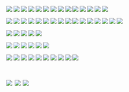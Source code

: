 ![](https://media.discordapp.net/attachments/1188072799303118859/1188072922603073536/one.gif?ex=65993222&is=6586bd22&hm=5c7f90148b664130df2d6154334b3d1663599ad9c45dd3371a386ec63f4741e6&=) ![](https://media.discordapp.net/attachments/1188072799303118859/1188073200219848804/two.gif?ex=65993264&is=6586bd64&hm=4e1852ed631edf8c086a7bc5b82c8df1360349d0cb680ef1c3c3c92ca6e9c814&=) ![](https://media.discordapp.net/attachments/1188072799303118859/1188073373809512508/three.gif?ex=6599328d&is=6586bd8d&hm=dae0491ec775a5918caa2bca5d351b1f11153bc80f421aaea5b5810e57310e72&=) ![](https://graphic.neocities.org/blinki3.gif) ![](https://media.discordapp.net/attachments/1188072799303118859/1188073487202529300/EEK.gif?ex=659932a8&is=6586bda8&hm=883c14eafa6982df7695cd111538bcfe6423705803e354b308cdc834de9e0838&=) ![](https://ugleeblinkie.carrd.co/assets/images/image41.gif?v01485035087951) ![](https://gifcity.carrd.co/assets/images/gallery93/171c273c.gif?v=7421cb56) ![](https://graphic.neocities.org/tumblr_inline_pgju27ApAs1woetw2_500.gif) ![](https://gifcity.carrd.co/assets/images/gallery23/d6d45d61.gif?v=7421cb56) ![](https://gifcity.carrd.co/assets/images/gallery23/5766b117.gif?v=7421cb56) ![](https://gifcity.carrd.co/assets/images/gallery23/37a9f40c.png?v=7421cb56) ![](https://gifcity.carrd.co/assets/images/gallery23/95fa12b0.gif?v=7421cb56) ![](https://gifcity.carrd.co/assets/images/gallery23/e5475b61.gif?v=7421cb56) ![](https://graphic.neocities.org/1e85df26-261e-4caf-a6fb-0eb6cc390443.gif)


![](https://images-wixmp-ed30a86b8c4ca887773594c2.wixmp.com/f/5288aadd-fd59-45a5-925e-1bd7487027a5/des25yg-ec8d36a7-0724-4a3e-a7e4-52a0b135924b.gif?token=eyJ0eXAiOiJKV1QiLCJhbGciOiJIUzI1NiJ9.eyJzdWIiOiJ1cm46YXBwOjdlMGQxODg5ODIyNjQzNzNhNWYwZDQxNWVhMGQyNmUwIiwiaXNzIjoidXJuOmFwcDo3ZTBkMTg4OTgyMjY0MzczYTVmMGQ0MTVlYTBkMjZlMCIsIm9iaiI6W1t7InBhdGgiOiJcL2ZcLzUyODhhYWRkLWZkNTktNDVhNS05MjVlLTFiZDc0ODcwMjdhNVwvZGVzMjV5Zy1lYzhkMzZhNy0wNzI0LTRhM2UtYTdlNC01MmEwYjEzNTkyNGIuZ2lmIn1dXSwiYXVkIjpbInVybjpzZXJ2aWNlOmZpbGUuZG93bmxvYWQiXX0.Oad44JtfW8JA_cFCy1VVB1TJ7KDvnif-7iM9N-BZZQo) ![](https://images-wixmp-ed30a86b8c4ca887773594c2.wixmp.com/f/5288aadd-fd59-45a5-925e-1bd7487027a5/depnwb2-d403467f-d4ce-4f44-91e9-0b8a02d853d5.gif?token=eyJ0eXAiOiJKV1QiLCJhbGciOiJIUzI1NiJ9.eyJzdWIiOiJ1cm46YXBwOjdlMGQxODg5ODIyNjQzNzNhNWYwZDQxNWVhMGQyNmUwIiwiaXNzIjoidXJuOmFwcDo3ZTBkMTg4OTgyMjY0MzczYTVmMGQ0MTVlYTBkMjZlMCIsIm9iaiI6W1t7InBhdGgiOiJcL2ZcLzUyODhhYWRkLWZkNTktNDVhNS05MjVlLTFiZDc0ODcwMjdhNVwvZGVwbndiMi1kNDAzNDY3Zi1kNGNlLTRmNDQtOTFlOS0wYjhhMDJkODUzZDUuZ2lmIn1dXSwiYXVkIjpbInVybjpzZXJ2aWNlOmZpbGUuZG93bmxvYWQiXX0.oKu5pIr3kX2UNrrmgN4Q6gF1s-m3jpevfZ2_AIyvIS0) ![](https://images-wixmp-ed30a86b8c4ca887773594c2.wixmp.com/f/5288aadd-fd59-45a5-925e-1bd7487027a5/depitwv-76976fc3-3f5b-4a0f-a115-1da15534bc20.gif?token=eyJ0eXAiOiJKV1QiLCJhbGciOiJIUzI1NiJ9.eyJzdWIiOiJ1cm46YXBwOjdlMGQxODg5ODIyNjQzNzNhNWYwZDQxNWVhMGQyNmUwIiwiaXNzIjoidXJuOmFwcDo3ZTBkMTg4OTgyMjY0MzczYTVmMGQ0MTVlYTBkMjZlMCIsIm9iaiI6W1t7InBhdGgiOiJcL2ZcLzUyODhhYWRkLWZkNTktNDVhNS05MjVlLTFiZDc0ODcwMjdhNVwvZGVwaXR3di03Njk3NmZjMy0zZjViLTRhMGYtYTExNS0xZGExNTUzNGJjMjAuZ2lmIn1dXSwiYXVkIjpbInVybjpzZXJ2aWNlOmZpbGUuZG93bmxvYWQiXX0.XNSlm6OfS4wg_pCn0o84GhqsghU36HA0wpS6e3SbZRE) ![](https://twigbranch.carrd.co/assets/images/gallery19/ba7c784a.gif?v06786326821951) ![](https://twigbranch.carrd.co/assets/images/gallery14/edcb04ee.gif?v06786326821951) ![](https://ugleeblinkie.carrd.co/assets/images/image25.gif?v01485035087951) ![](https://gifcity.carrd.co/assets/images/gallery14/b39012ed.gif?v=7421cb56) ![](https://gifcity.carrd.co/assets/images/gallery14/94d8a931.gif?v=7421cb56) ![](https://gifcity.carrd.co/assets/images/gallery14/aeef5624.gif?v=7421cb56) ![](https://gifcity.carrd.co/assets/images/gallery14/8a11528e.gif?v=7421cb56) ![](https://gifcity.carrd.co/assets/images/gallery14/a11f2934.gif?v=7421cb56) ![](https://supplies.ju.mp/assets/images/gallery07/10c843ae.gif?v=6a50b904) ![](https://supplies.ju.mp/assets/images/gallery07/dd2b3c5b.gif?v=6a50b904) ![](https://ugleeblinkie.carrd.co/assets/images/image27.gif?v01485035087951) ![](https://ugleeblinkie.carrd.co/assets/images/image09.gif?v01485035087951) ![](https://graphic.neocities.org/9ab9a63e-f58a-4fa3-9c2e-615cf0323adb.gif)

![](https://gifcity.carrd.co/assets/images/gallery18/cb0f5b2c.gif?v=7421cb56) ![](https://gifcity.carrd.co/assets/images/gallery18/bc8e5f0f.gif?v=7421cb56) ![](https://gifcity.carrd.co/assets/images/gallery18/33b6e7f8.gif?v=7421cb56) ![](https://gifcity.carrd.co/assets/images/gallery18/c6e03148.gif?v=7421cb56) ![](https://graphic.neocities.org/tumblr_oudjk6CHwe1vzpsxto3_250.gif)

![](https://ugleeblinkie.carrd.co/assets/images/image28.gif?v01485035087951) ![](https://gifcity.carrd.co/assets/images/gallery17/f0db10c6.gif?v=7421cb56) ![](https://funshinesblinkies.carrd.co/assets/images/gallery05/3ec563af.gif?v=faca5e6c) ![](https://gifcity.carrd.co/assets/images/gallery17/e70860b4.jpg?v=7421cb56) ![](https://gifcity.carrd.co/assets/images/gallery17/c587b2cd.gif?v=7421cb56) ![](https://gifcity.carrd.co/assets/images/gallery17/f498a65b.gif?v=7421cb56)

![](https://gifcity.carrd.co/assets/images/gallery20/1852faa8.gif?v=7421cb56) ![](https://gifcity.carrd.co/assets/images/gallery20/d9c6c78a.gif?v=7421cb56) ![](https://gifcity.carrd.co/assets/images/gallery20/8d6b592f.gif?v=7421cb56) ![](https://gifcity.carrd.co/assets/images/gallery20/7aa6620b.gif?v=7421cb56) ![](https://ugleeblinkie.carrd.co/assets/images/image61.gif?v01485035087951) ![](https://ugleeblinkie.carrd.co/assets/images/image17.gif?v01485035087951) ![](https://gifcity.carrd.co/assets/images/gallery20/f8d212ac.gif?v=7421cb56) ![](https://gifcity.carrd.co/assets/images/gallery20/99451b42.gif?v=7421cb56) ![](https://ugleeblinkie.carrd.co/assets/images/image56.gif?v01485035087951) ![](https://graphic.neocities.org/an5.gif)

# ![](https://images-wixmp-ed30a86b8c4ca887773594c2.wixmp.com/f/caafea31-e395-44f5-8bf4-c2535909c8e3/dti4ny-a9c99454-7c13-4a40-b1c1-d23c2234ede7.gif?token=eyJ0eXAiOiJKV1QiLCJhbGciOiJIUzI1NiJ9.eyJzdWIiOiJ1cm46YXBwOjdlMGQxODg5ODIyNjQzNzNhNWYwZDQxNWVhMGQyNmUwIiwiaXNzIjoidXJuOmFwcDo3ZTBkMTg4OTgyMjY0MzczYTVmMGQ0MTVlYTBkMjZlMCIsIm9iaiI6W1t7InBhdGgiOiJcL2ZcL2NhYWZlYTMxLWUzOTUtNDRmNS04YmY0LWMyNTM1OTA5YzhlM1wvZHRpNG55LWE5Yzk5NDU0LTdjMTMtNGE0MC1iMWMxLWQyM2MyMjM0ZWRlNy5naWYifV1dLCJhdWQiOlsidXJuOnNlcnZpY2U6ZmlsZS5kb3dubG9hZCJdfQ.Max8wrLSIYm5M7j09BgO0nEDdIRodMeJrkjMgyVc-Yg) ![](https://images-wixmp-ed30a86b8c4ca887773594c2.wixmp.com/f/09b1ea4d-6091-4c1e-9b4b-c36a22d47a2b/d2x3qos-c209e779-3f6e-44ee-a97f-a41910f45442.gif?token=eyJ0eXAiOiJKV1QiLCJhbGciOiJIUzI1NiJ9.eyJzdWIiOiJ1cm46YXBwOjdlMGQxODg5ODIyNjQzNzNhNWYwZDQxNWVhMGQyNmUwIiwiaXNzIjoidXJuOmFwcDo3ZTBkMTg4OTgyMjY0MzczYTVmMGQ0MTVlYTBkMjZlMCIsIm9iaiI6W1t7InBhdGgiOiJcL2ZcLzA5YjFlYTRkLTYwOTEtNGMxZS05YjRiLWMzNmEyMmQ0N2EyYlwvZDJ4M3Fvcy1jMjA5ZTc3OS0zZjZlLTQ0ZWUtYTk3Zi1hNDE5MTBmNDU0NDIuZ2lmIn1dXSwiYXVkIjpbInVybjpzZXJ2aWNlOmZpbGUuZG93bmxvYWQiXX0.6zGpc25nDw3WA5xWeYRA4n0B74x9ZWQ02GmIb4ySI-M) ![](https://images-wixmp-ed30a86b8c4ca887773594c2.wixmp.com/f/21b4d20b-8b8c-4b94-b664-4b7fcc9ac2ee/d1hce73-bf735c6b-2673-4d26-a56c-37da1b9f0940.png/v1/fill/w_92,h_58,q_80,strp/stewie_griffin_stamp_by_raephen_d1hce73-fullview.jpg?token=eyJ0eXAiOiJKV1QiLCJhbGciOiJIUzI1NiJ9.eyJzdWIiOiJ1cm46YXBwOjdlMGQxODg5ODIyNjQzNzNhNWYwZDQxNWVhMGQyNmUwIiwiaXNzIjoidXJuOmFwcDo3ZTBkMTg4OTgyMjY0MzczYTVmMGQ0MTVlYTBkMjZlMCIsIm9iaiI6W1t7ImhlaWdodCI6Ijw9NTgiLCJwYXRoIjoiXC9mXC8yMWI0ZDIwYi04YjhjLTRiOTQtYjY2NC00YjdmY2M5YWMyZWVcL2QxaGNlNzMtYmY3MzVjNmItMjY3My00ZDI2LWE1NmMtMzdkYTFiOWYwOTQwLnBuZyIsIndpZHRoIjoiPD05MiJ9XV0sImF1ZCI6WyJ1cm46c2VydmljZTppbWFnZS5vcGVyYXRpb25zIl19.G3S9f4qmTKLDFgyeb4zUFCRki9J3kMA1wX_xQNur-rI)
